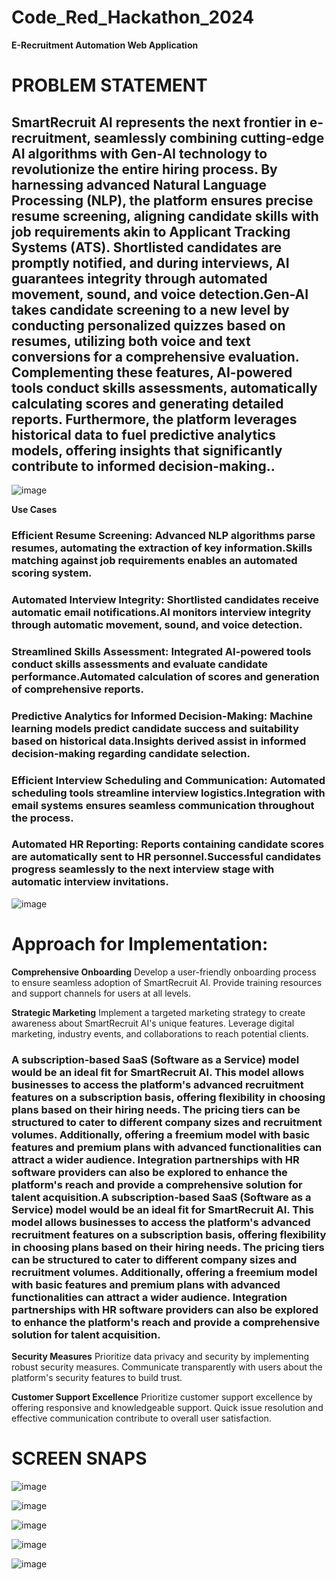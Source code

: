 # Code_Red_Hackathon_2024

**E-Recruitment Automation Web Application**

 # PROBLEM STATEMENT 
 ## SmartRecruit AI represents the next frontier in e-recruitment, seamlessly combining cutting-edge AI algorithms with Gen-AI technology to revolutionize the entire hiring process. By harnessing advanced Natural Language Processing (NLP), the platform ensures precise resume screening, aligning candidate skills with job requirements akin to Applicant Tracking Systems (ATS). Shortlisted candidates are promptly notified, and during interviews, AI guarantees integrity through automated movement, sound, and voice detection.Gen-AI takes candidate screening to a new level by conducting personalized quizzes based on resumes, utilizing both voice and text conversions for a comprehensive evaluation. Complementing these features, AI-powered tools conduct skills assessments, automatically calculating scores and generating detailed reports. Furthermore, the platform leverages historical data to fuel predictive analytics models, offering insights that significantly contribute to informed decision-making..
 ![image](https://github.com/Prureddy/Code_Red_Hackathon_2024/assets/145218253/7343b2ba-b59c-4289-a506-77b5d0bd3bac)

**Use Cases**
### Efficient Resume Screening: Advanced NLP algorithms parse resumes, automating the extraction of key information.Skills matching against job requirements enables an automated scoring system.
### Automated Interview Integrity: Shortlisted candidates receive automatic email notifications.AI monitors interview integrity through automatic movement, sound, and voice detection.
### Streamlined Skills Assessment: Integrated AI-powered tools conduct skills assessments and evaluate candidate performance.Automated calculation of scores and generation of comprehensive reports.
### Predictive Analytics for Informed Decision-Making: Machine learning models predict candidate success and suitability based on historical data.Insights derived assist in informed decision-making regarding candidate selection.
### Efficient Interview Scheduling and Communication: Automated scheduling tools streamline interview logistics.Integration with email systems ensures seamless communication throughout the process.
### Automated HR Reporting: Reports containing candidate scores are automatically sent to HR personnel.Successful candidates progress seamlessly to the next interview stage with automatic interview invitations.
![image](https://github.com/Prureddy/Code_Red_Hackathon_2024/assets/145218253/7343b2ba-b59c-4289-a506-77b5d0bd3bac)

# Approach for Implementation:


**Comprehensive Onboarding**
Develop a user-friendly onboarding process to ensure seamless adoption of SmartRecruit AI. Provide training resources and support channels for users at all levels.

**Strategic Marketing**
Implement a targeted marketing strategy to create awareness about SmartRecruit AI's unique features. Leverage digital marketing, industry events, and collaborations to reach potential clients.

### A subscription-based SaaS (Software as a Service) model would be an ideal fit for SmartRecruit AI. This model allows businesses to access the platform's advanced recruitment features on a subscription basis, offering flexibility in choosing plans based on their hiring needs. The pricing tiers can be structured to cater to different company sizes and recruitment volumes. Additionally, offering a freemium model with basic features and premium plans with advanced functionalities can attract a wider audience. Integration partnerships with HR software providers can also be explored to enhance the platform's reach and provide a comprehensive solution for talent acquisition.A subscription-based SaaS (Software as a Service) model would be an ideal fit for SmartRecruit AI. This model allows businesses to access the platform's advanced recruitment features on a subscription basis, offering flexibility in choosing plans based on their hiring needs. The pricing tiers can be structured to cater to different company sizes and recruitment volumes. Additionally, offering a freemium model with basic features and premium plans with advanced functionalities can attract a wider audience. Integration partnerships with HR software providers can also be explored to enhance the platform's reach and provide a comprehensive solution for talent acquisition.

**Security Measures**
Prioritize data privacy and security by implementing robust security measures. Communicate transparently with users about the platform's security features to build trust.

**Customer Support Excellence**
Prioritize customer support excellence by offering responsive and knowledgeable support. Quick issue resolution and effective communication contribute to overall user satisfaction.
 
# SCREEN SNAPS

![image](https://github.com/Prureddy/Code_Red_Hackathon_2024/assets/145218253/a6428398-d180-4b3b-8e79-cf7b24fda267)

![image](https://github.com/Prureddy/Code_Red_Hackathon_2024/assets/145218253/b44fb7d8-49aa-41b1-9979-d6e7b39ae632)

![image](https://github.com/Prureddy/Code_Red_Hackathon_2024/assets/145218253/748575a1-1e23-4c47-89c8-b7fc8c51969e)

![image](https://github.com/Prureddy/Code_Red_Hackathon_2024/assets/145218253/036a0d16-98ae-4ced-b492-8652c5e57933)

![image](https://github.com/Prureddy/Code_Red_Hackathon_2024/assets/145218253/87183cf4-a063-4eb7-9b9a-50d83589a866)







